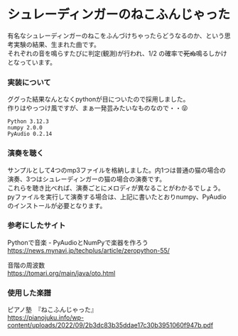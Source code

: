 # シュレーディンガーのねこふんじゃった
有名なシュレーディンガーのねこをふんづけちゃったらどうなるのか、という思考実験の結果、生まれた曲です。<br>
それぞれの音を鳴らすたびに判定(観測)が行われ、1/2 の確率で~~死ぬ~~鳴るしかけとなっています。<br>

### 実装について
ググった結果なんとなくpythonが目についたので採用しました。<br>
作りはやっつけ風ですが、まぁ一発芸みたいなものなので・・😝
```
Python 3.12.3
numpy 2.0.0
PyAudio 0.2.14
```

### 演奏を聴く
サンプルとして4つのmp3ファイルを格納しました。内1つは普通の猫の場合の演奏、3つはシュレーディンガーの猫の場合の演奏です。<br>
これらを聴き比べれば、演奏ごとにメロディが異なることがわかるでしょう。<br>
pyファイルを実行して演奏する場合は、上記に書いたとおりnumpy、PyAudioのインストールが必要となります。<br>

### 参考にしたサイト
Pythonで音楽 - PyAudioとNumPyで楽器を作ろう<br>
https://news.mynavi.jp/techplus/article/zeropython-55/<br>

音階の周波数<br>
https://tomari.org/main/java/oto.html<br>

### 使用した楽譜
ピアノ塾　『ねこふんじゃった』<br>
https://pianojuku.info/wp-content/uploads/2022/09/2b3dc83b35ddae17c30b3951060f947b.pdf<br>
